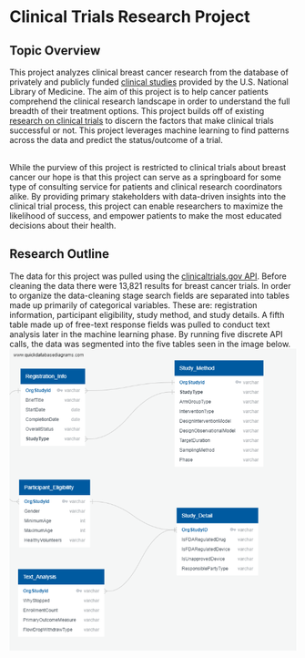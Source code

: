 # Clinical Trials Research Project
## Topic Overview
This project analyzes clinical breast cancer research from the database of privately and publicly funded [clinical studies](https://clinicaltrials.gov/) provided by the U.S. National Library of Medicine. The aim of this project is to help cancer patients comprehend the clinical research landscape in order to understand the full breadth of their treatment options. This project builds off of existing [research on clinical trials](https://www.ncbi.nlm.nih.gov/pmc/articles/PMC6092479/) to discern the factors that make clinical trials successful or not. This project leverages machine learning to find patterns across the data and predict the status/outcome of a trial.<br>
<br>

While the purview of this project is restricted to clinical trials about breast cancer our hope is that this project can serve as a springboard for some type of consulting service for patients and clinical research coordinators alike. By providing primary stakeholders with data-driven insights into the clinical trial process, this project can enable researchers to maximize the likelihood of success, and empower patients to make the most educated decisions about their health. 
## Research Outline
The data for this project was pulled using the [clinicaltrials.gov API](https://clinicaltrials.gov/api/gui/home). Before cleaning the data there were 13,821 results for breast cancer trials. In order to organize the data-cleaning stage search fields are separated into tables made up primarily of categorical variables. These are: registration information, participant eligibility, study method, and study details. A fifth table made up of free-text response fields was pulled to conduct text analysis later in the machine learning phase. By running five discrete API calls, the data was segmented into the five tables seen in the image below. ![field_tables](DBD_tables.png)





